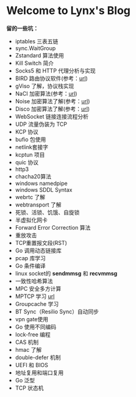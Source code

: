 # Welcome to Lynx's Blog

**留的一些坑：**

- iptables 三表五链
- sync.WaitGroup
- Zstandard 算法使用
- Kill Switch 简介
- Socks5 和 HTTP 代理分析与实现
- BIRD 路由协议软件(参考：[url](https://soha.moe/post/bird-bgp-kickstart.html#1-%E4%BB%80%E4%B9%88%E6%98%AF-bird))
- gViso 了解，协议栈实现
- NaCI 加密算法(参考：[url](https://segmentfault.com/a/1190000000476866))
- Noise 加密算法了解(参考：[url](http://www.noiseprotocol.org/noise.html))
- Disco 加密算法了解(参考：[url](https://www.discocrypto.com/#/))
- WebSocket 链接连接流程分析
- UDP 流量伪装为 TCP
- KCP 协议
- bufio 包使用
- netlink套接字
- kcptun 项目
- quic 协议
- http3
- chacha20算法
- windows namedpipe
- windows SDDL Syntax
- webrtc 了解
- webtransport 了解
- 死锁、活锁、饥饿、自旋锁
- 半虚拟化网卡
- Forward Error Correction 算法
- 重放攻击
- TCP重置报文段(RST)
- Go 调用动态链接库
- pcap 库学习
- Go 条件编译
- linux socket的 **sendmmsg** 和 **recvmmsg** 
- 一致性哈希算法
- MPC 安全多方计算
- MPTCP 学习 [url](https://mp.weixin.qq.com/s/aC7omLYJ6Anm9f-8b4qYAg)
- Groupcache 学习
- BT Sync（Resilio Sync）自动同步
- vpn gate使用
- Go 使用不同编码
- lock-free 编程
- CAS 机制
- hmac 了解
- double-defer 机制
- UEFI 和 BIOS
- 地址复用和端口复用
- Go 泛型
- TCP 状态机
